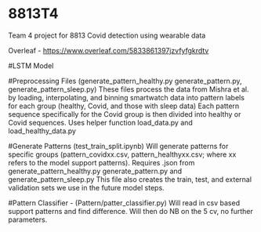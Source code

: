 # 8813T4
Team 4 project for 8813 Covid detection using wearable data

Overleaf - https://www.overleaf.com/5833861397jzvfyfgkrdtv



#LSTM Model


#Preprocessing Files (generate_pattern_healthy.py generate_pattern.py, generate_pattern_sleep.py)
These files process the data from Mishra et al. by loading, interpolating, and binning smartwatch data into pattern labels for each group (healthy, Covid, and those with sleep data)
Each pattern sequence specifically for the Covid group is then divided into healthy or Covid sequences.
Uses helper function load_data.py and load_healthy_data.py

#Generate Patterns (test_train_split.ipynb)
Will generate patterns for specific groups (pattern_covidxx.csv, pattern_healthyxx.csv; where xx refers to the model support patterns). Requires .json from generate_pattern_healthy.py generate_pattern.py and generate_pattern_sleep.py
This file also creates the train, test, and external validation sets we use in the future model steps. 

#Pattern Classifier - (Pattern/patter_classifier.py)
Will read in csv based support patterns and find difference. Will then do NB on the 5 cv, no further parameters. 

